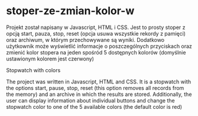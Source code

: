 # stoper-ze-zmian-kolor-w

Projekt został napisany w Javascript, HTML i CSS. Jest to prosty stoper z opcją start, pauza, stop, reset (opcja usuwa wszystkie rekordy z pamięci) oraz archiwum, w którym przechowywane są wyniki. 
Dodatkowo użytkownik może wyświetlić informacje o poszczególnych przyciskach oraz zmienić kolor stopera na jeden spośród 5 dostępnych kolorów (domyślnie ustawionym kolorem jest czerwony) 


Stopwatch with colors

The project was written in Javascript, HTML and CSS. It is a stopwatch with the options start, pause, stop, reset (this option removes all records from the memory) and an archive in which the results are stored. Additionally, the user can display information about individual buttons and change the stopwatch color to one of the 5 available colors (the default color is red)
